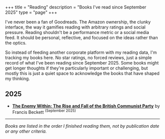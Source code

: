 +++
title = "Reading"
description = "Books I've read since September 2025"
type = "page"
+++

I've never been a fan of Goodreads. The Amazon ownership, the clunky interface, the way it gamifies reading with arbitrary ratings and social pressure. Reading shouldn't be a performance metric or a social media feed. It should be personal, reflective, and focused on the ideas rather than the optics.

So instead of feeding another corporate platform with my reading data, I'm tracking my books here. No star ratings, no forced reviews, just a simple record of what I've been reading since September 2025. Some books might get longer thoughts if they're particularly important or challenging, but mostly this is just a quiet space to acknowledge the books that have shaped my thinking.

## 2025

- **[The Enemy Within: The Rise and Fall of the British Communist Party](https://wellredbooks.co.uk/product/enemy-within-the-rise-and-fall-of-the-british-communist-party/)** by Francis Beckett <sup>(September 2025)</sup>

---

*Books are listed in the order I finished reading them, not by publication date or any other criteria.*